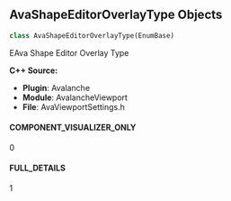 ## AvaShapeEditorOverlayType Objects

```python
class AvaShapeEditorOverlayType(EnumBase)
```

EAva Shape Editor Overlay Type

**C++ Source:**

- **Plugin**: Avalanche
- **Module**: AvalancheViewport
- **File**: AvaViewportSettings.h

<a id="unreal.AvaShapeEditorOverlayType.COMPONENT_VISUALIZER_ONLY"></a>

#### COMPONENT_VISUALIZER_ONLY

0

<a id="unreal.AvaShapeEditorOverlayType.FULL_DETAILS"></a>

#### FULL_DETAILS

1

<a id="unreal.MovieSceneAnimatorEvalTimeMode"></a>